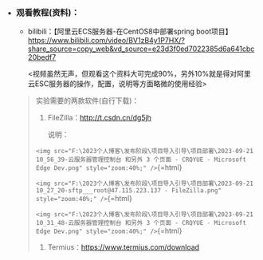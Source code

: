 -   ### 观看教程(资料)：

    -   bilibili：【阿里云ECS服务器-在CentOS8中部署spring boot项目】
        <https://www.bilibili.com/video/BV1zB4y1P7HX/?share_source=copy_web&vd_source=e23d3f0ed7022385d6a641cbc20bedf7>

        \<视频虽然无声，但观看这个资料大可完成90%，另外10%就是得对阿里云ESC服务器的操作，配置，说明等方面略微的使用经验\>

    > 实验需要的两款软件(自行下载)：
    >
    > 1.  FileZilla：<http://t.csdn.cn/dg5jh>
    >
    >     说明：
    >
    > `<img src="F:\2023个人博客\发布阶段\项目导入引导\项目部署\2023-09-21 10_56_39-云服务器管理控制台 和另外 3 个页面 - CRQYUE - Microsoft Edge Dev.png" style="zoom:40%;" />`{=html}
    >
    > `<img src="F:\2023个人博客\发布阶段\项目导入引导\项目部署\2023-09-21 10_27_20-sftp___root@47.115.223.137 - FileZilla.png" style="zoom:40%;" />`{=html}
    >
    > `<img src="F:\2023个人博客\发布阶段\项目导入引导\项目部署\2023-09-21 10_31_48-云服务器管理控制台 和另外 3 个页面 - CRQYUE - Microsoft Edge Dev.png" style="zoom:40%;" />`{=html}
    >
    > 1.  Termius：<https://www.termius.com/download>
